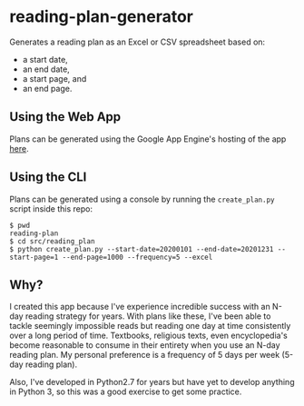 
# reading-plan-generator
Generates a reading plan as an Excel or CSV spreadsheet based on:
* a start date,
* an end date,
* a start page, and
* an end page.

## Using the Web App
Plans can be generated using the Google App Engine's hosting of the app [here](here).

## Using the CLI
Plans can be generated using a console by running the `create_plan.py` script inside this repo:
```
$ pwd
reading-plan
$ cd src/reading_plan
$ python create_plan.py --start-date=20200101 --end-date=20201231 --start-page=1 --end-page=1000 --frequency=5 --excel
```
## Why?
I created this app because I've experience incredible success with an N-day reading strategy for years.  With plans like these, I've been able to tackle seemingly impossible reads but reading one day at time consistently over a long period of time.  Textbooks, religious texts, even encyclopedia's become reasonable to consume in their entirety when you use an N-day reading plan.  My personal preference is a frequency of 5 days per week (5-day reading plan).

Also, I've developed in Python2.7 for years but have yet to develop anything in Python 3, so this was a good exercise to get some practice.